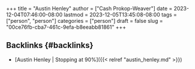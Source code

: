 +++
title = "Austin Henley"
author = ["Cash Prokop-Weaver"]
date = 2023-12-04T07:46:00-08:00
lastmod = 2023-12-05T13:45:08-08:00
tags = ["person", "person"]
categories = ["person"]
draft = false
slug = "00ce76fb-cba7-461c-9efa-b8eeabb81861"
+++

## Backlinks {#backlinks}

-   [Austin Henley | Stopping at 90%]({{< relref "austin_henley.md" >}})
